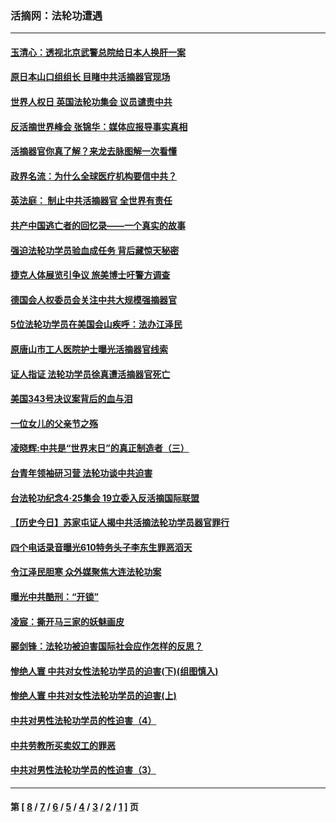 ### 活摘网：法轮功遭遇
---
#### [玉清心：透视北京武警总院给日本人换肝一案](../../pages/nf5881/n13771978.md?08270430) 
#### [原日本山口组组长 目睹中共活摘器官现场](../../pages/nf5881/n13767360.md?08270430) 
#### [世界人权日 英国法轮功集会 议员谴责中共](../../pages/nf5881/n13431763.md?08270430) 
#### [反活摘世界峰会 张锦华：媒体应报导事实真相](../../pages/nf5881/n13278502.md?08270430) 
#### [活摘器官你真了解？来龙去脉图解一次看懂](../../pages/nf5881/n13013820.md?08270430) 
#### [政界名流：为什么全球医疗机构要信中共？](../../pages/nf5881/n11945479.md?08270430) 
#### [英法庭： 制止中共活摘器官 全世界有责任](../../pages/nf5881/n11330691.md?08270430) 
#### [共产中国逃亡者的回忆录——一个真实的故事](../../pages/nf5881/n10918649.md?08270430) 
#### [强迫法轮功学员验血成任务 背后藏惊天秘密](../../pages/nf5881/n4252384.md?08270430) 
#### [捷克人体展览引争议 旅美博士吁警方调查](../../pages/nf5881/n9429187.md?08270430) 
#### [德国会人权委员会关注中共大规模强摘器官](../../pages/nf5881/n8418950.md?08270430) 
#### [5位法轮功学员在美国会山疾呼：法办江泽民](../../pages/nf5881/n8101519.md?08270430) 
#### [原唐山市工人医院护士曝光活摘器官线索](../../pages/nf5881/n8076384.md?08270430) 
#### [证人指证 法轮功学员徐真遭活摘器官死亡](../../pages/nf5881/n8042467.md?08270430) 
#### [美国343号决议案背后的血与泪](../../pages/nf5881/n8020684.md?08270430) 
#### [一位女儿的父亲节之殇](../../pages/nf5881/n8014122.md?08270430) 
#### [凌晓辉:中共是“世界末日”的真正制造者（三）](../../pages/nf5881/n4210333.md?08270430) 
#### [台青年领袖研习营 法轮功谈中共迫害](../../pages/nf5881/n4141857.md?08270430) 
#### [台法轮功纪念4‧25集会 19立委入反活摘国际联盟](../../pages/nf5881/n4141821.md?08270430) 
#### [【历史今日】苏家屯证人揭中共活摘法轮功学员器官罪行](../../pages/nf5881/n4135912.md?08270430) 
#### [四个电话录音曝光610特务头子李东生罪恶滔天](../../pages/nf5881/n4040060.md?08270430) 
#### [令江泽民胆寒 众外媒聚焦大连法轮功案](../../pages/nf5881/n3932671.md?08270430) 
#### [曝光中共酷刑：“开锁”](../../pages/nf5881/n3889373.md?08270430) 
#### [凌宸：撕开马三家的妖魅画皮](../../pages/nf5881/n3849369.md?08270430) 
#### [郦剑锋：法轮功被迫害国际社会应作怎样的反思？](../../pages/nf5881/n3824560.md?08270430) 
#### [惨绝人寰 中共对女性法轮功学员的迫害(下)(组图慎入)](../../pages/nf5881/n3816285.md?08270430) 
#### [惨绝人寰 中共对女性法轮功学员的迫害(上)](../../pages/nf5881/n3815374.md?08270430) 
#### [中共对男性法轮功学员的性迫害（4）](../../pages/nf5881/n3769144.md?08270430) 
#### [中共劳教所买卖奴工的罪恶](../../pages/nf5881/n3769378.md?08270430) 
#### [中共对男性法轮功学员的性迫害（3）](../../pages/nf5881/n3768231.md?08270430) 

---
#### 第 [ [8](./8.md?08270430) / [7](./7.md?08270430) / [6](./6.md?08270430) / [5](./5.md?08270430) / [4](./4.md?08270430) / [3](./3.md?08270430) / [2](./2.md?08270430) / [1](./1.md?08270430) ] 页
